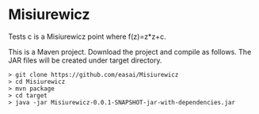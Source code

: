 # Misiurewicz
Tests c is a Misiurewicz point where f(z)=z*z+c. 

This is a Maven project.  Download the project and compile as follows.  The JAR files will be created under target directory.
```
> git clone https://github.com/easai/Misiurewicz
> cd Misiurewicz
> mvn package
> cd target
> java -jar Misiurewicz-0.0.1-SNAPSHOT-jar-with-dependencies.jar
```
